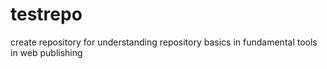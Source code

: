 # testrepo
create repository for understanding repository basics in fundamental tools in web publishing
